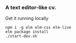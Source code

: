 ### A text editor-like cv.

Get it running locally
```
npm i -g elm elm-css elm-live
elm package install
./start-dev.sh
```

